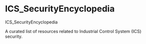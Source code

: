 # ICS_SecurityEncyclopedia
ICS_SecurityEncyclopedia

A curated list of resources related to Industrial Control System (ICS) security.
